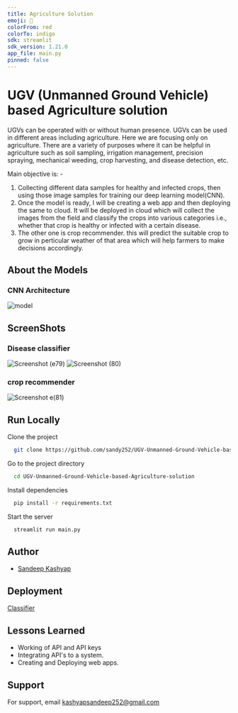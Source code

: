 ```yaml
---
title: Agriculture Solution
emoji: 🏢
colorFrom: red
colorTo: indigo
sdk: streamlit
sdk_version: 1.21.0
app_file: main.py
pinned: false
---
```


# UGV (Unmanned Ground Vehicle) based Agriculture solution

UGVs can be operated with or without human presence. UGVs can be used in different areas including agriculture. Here we are focusing only on agriculture. There are a variety of purposes where it can be helpful in agriculture such as soil sampling, irrigation management, precision spraying, mechanical weeding, crop harvesting, and disease detection, etc.

Main objective is: -
1. Collecting different data samples for healthy and infected crops, then using those image samples for training our deep learning model(CNN).
2. Once the model is ready, I will be creating a web app and then deploying the same to cloud. It will be deployed in cloud which will collect the images from the field and classify the crops into various categories i.e., whether that crop is healthy or infected with a certain disease.
3. The other one is crop recommender. this will predict the suitable crop to grow in perticular weather of that area which will help farmers to make decisions accordingly.

## About the Models
### CNN Architecture
![model](https://user-images.githubusercontent.com/66490787/219868725-9701133d-2f97-4fac-8f8b-c6108811dbdf.jpg)


## ScreenShots
### Disease classifier 
![Screenshot (e79)](https://github.com/sandy252/UGV-Unmanned-Ground-Vehicle-based-Agriculture-solution/assets/66490787/c7275a42-c17e-432a-a190-801179471d34)
![Screenshot (80)](https://github.com/sandy252/UGV-Unmanned-Ground-Vehicle-based-Agriculture-solution/assets/66490787/70377a71-8097-415b-8d0e-814f8ac83098)


### crop recommender
![Screenshot e(81)](https://github.com/sandy252/UGV-Unmanned-Ground-Vehicle-based-Agriculture-solution/assets/66490787/8dc46319-7d05-4229-a247-08868a9f092c)


## Run Locally

Clone the project

```bash
  git clone https://github.com/sandy252/UGV-Unmanned-Ground-Vehicle-based-Agriculture-solution.git
```

Go to the project directory

```bash
  cd UGV-Unmanned-Ground-Vehicle-based-Agriculture-solution
```

Install dependencies

```bash
  pip install -r requirements.txt
```

Start the server

```bash
  streamlit run main.py
```




## Author

- [Sandeep Kashyap](https://www.linkedin.com/in/sandeep-kashyap-aa1545170/)


## Deployment
[Classifier](https://sandy252-potato-disease-classifier-main-lpuiqn.streamlit.app/)





## Lessons Learned

- Working of API and API keys
- Integrating API's to a system.
- Creating and Deploying web apps.

## Support

For support, email kashyapsandeep252@gmail.com 
